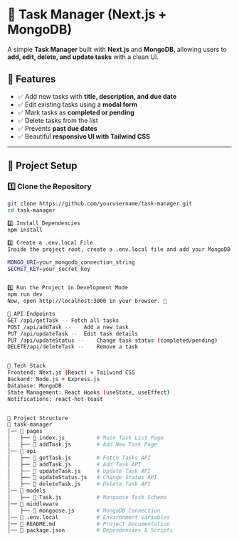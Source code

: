 # 📝 Task Manager (Next.js + MongoDB)

A simple **Task Manager** built with **Next.js** and **MongoDB**, allowing users to **add, edit, delete, and update tasks** with a clean UI.

## 🚀 Features
- ✅ Add new tasks with **title, description, and due date**  
- ✅ Edit existing tasks using a **modal form**  
- ✅ Mark tasks as **completed or pending**  
- ✅ Delete tasks from the list  
- ✅ Prevents **past due dates**  
- ✅ Beautiful **responsive UI with Tailwind CSS**  

---

## 📂 **Project Setup**
### 1️⃣ Clone the Repository
```sh
git clone https://github.com/yourusername/task-manager.git
cd task-manager

2️⃣ Install Dependencies
npm install

3️⃣ Create a .env.local File
Inside the project root, create a .env.local file and add your MongoDB connection string:

MONGO_URI=your_mongodb_connection_string
SECRET_KEY=your_secret_key


5️⃣ Run the Project in Development Mode
npm run dev
Now, open http://localhost:3000 in your browser. 🎉

🔧 API Endpoints
GET	/api/getTask --	Fetch all tasks
POST /api/addTask --	Add a new task
PUT	/api/updateTask --	Edit task details
PUT	/api/updateStatus --	Change task status (completed/pending)
DELETE/api/deleteTask --	Remove a task


🎨 Tech Stack
Frontend: Next.js (React) + Tailwind CSS
Backend: Node.js + Express.js
Database: MongoDB
State Management: React Hooks (useState, useEffect)
Notifications: react-hot-toast


🔧 Project Structure
📂 task-manager
│── 📂 pages
│   ├── 📜 index.js          # Main Task List Page
│   ├── 📜 addTask.js        # Add New Task Page
│── 📂 api
│   ├── 📜 getTask.js        # Fetch Tasks API
│   ├── 📜 addTask.js        # Add Task API
│   ├── 📜 updateTask.js     # Update Task API
│   ├── 📜 updateStatus.js   # Change Status API
│   ├── 📜 deleteTask.js     # Delete Task API
│── 📂 models
│   ├── 📜 Task.js           # Mongoose Task Schema
│── 📂 middleware
│   ├── 📜 mongoose.js       # MongoDB Connection
│── 📜 .env.local            # Environment Variables
│── 📜 README.md             # Project Documentation
│── 📜 package.json          # Dependencies & Scripts
